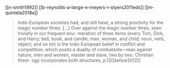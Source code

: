 [[n-smith1992]]
[[b-reynolds-a-lange-e-meyers-r-styers2011eds]]
[[m-quintela2018a]]

> Indo-European societies had, and still have, a strong proclivity for the magic number three. [...] Over against the magic number three, seen trivially in our frequent enu- meration of three items (every Tom, Dick, and Harry; bell, book, and candle; man, woman, and child; noun, verb, object; and so on) is the Indo-European belief in conflict and competition, which posits a duality of combatants—man against nature, men and women, master and slave, two by two. Christian theol- ogy incorporates both structures, p.12[[kehoe2012]]